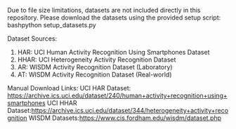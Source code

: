 Due to file size limitations, datasets are not included directly in this repository. Please download the datasets using the provided setup script:
bashpython setup_datasets.py

Dataset Sources:

1. HAR: UCI Human Activity Recognition Using Smartphones Dataset
2. HHAR: UCI Heterogeneity Activity Recognition Dataset
3. AR: WISDM Activity Recognition Dataset (Laboratory)
4. AT: WISDM Activity Recognition Dataset (Real-world)

Manual Download Links:
UCI HAR Dataset: https://archive.ics.uci.edu/dataset/240/human+activity+recognition+using+smartphones
UCI HHAR Dataset:https://archive.ics.uci.edu/dataset/344/heterogeneity+activity+recognition
WISDM Datasets:https://www.cis.fordham.edu/wisdm/dataset.php
